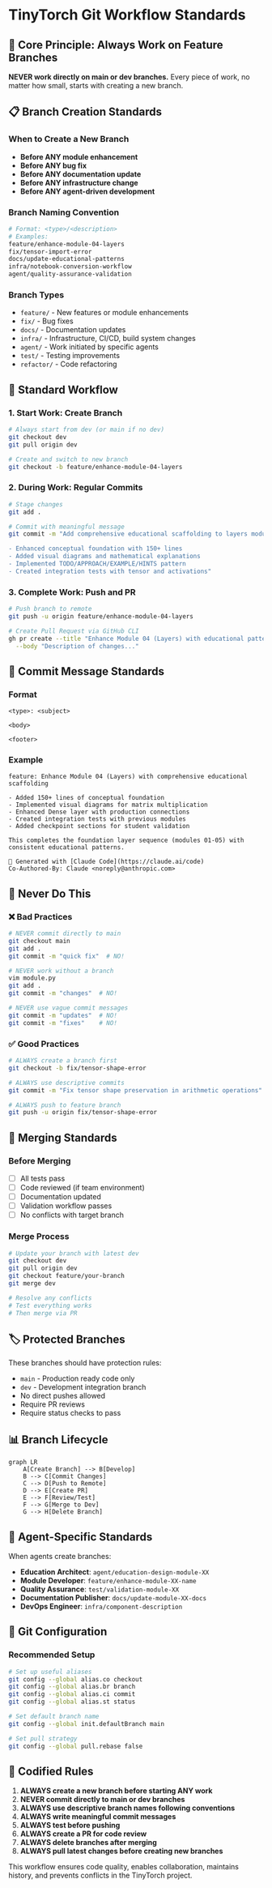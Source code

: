 # TinyTorch Git Workflow Standards

## 🎯 Core Principle: Always Work on Feature Branches

**NEVER work directly on main or dev branches.** Every piece of work, no matter how small, starts with creating a new branch.

## 📋 Branch Creation Standards

### When to Create a New Branch
- **Before ANY module enhancement** 
- **Before ANY bug fix**
- **Before ANY documentation update**
- **Before ANY infrastructure change**
- **Before ANY agent-driven development**

### Branch Naming Convention
```bash
# Format: <type>/<description>
# Examples:
feature/enhance-module-04-layers
fix/tensor-import-error
docs/update-educational-patterns
infra/notebook-conversion-workflow
agent/quality-assurance-validation
```

### Branch Types
- `feature/` - New features or module enhancements
- `fix/` - Bug fixes
- `docs/` - Documentation updates
- `infra/` - Infrastructure, CI/CD, build system changes
- `agent/` - Work initiated by specific agents
- `test/` - Testing improvements
- `refactor/` - Code refactoring

## 🔄 Standard Workflow

### 1. Start Work: Create Branch
```bash
# Always start from dev (or main if no dev)
git checkout dev
git pull origin dev

# Create and switch to new branch
git checkout -b feature/enhance-module-04-layers
```

### 2. During Work: Regular Commits
```bash
# Stage changes
git add .

# Commit with meaningful message
git commit -m "Add comprehensive educational scaffolding to layers module

- Enhanced conceptual foundation with 150+ lines
- Added visual diagrams and mathematical explanations
- Implemented TODO/APPROACH/EXAMPLE/HINTS pattern
- Created integration tests with tensor and activations"
```

### 3. Complete Work: Push and PR
```bash
# Push branch to remote
git push -u origin feature/enhance-module-04-layers

# Create Pull Request via GitHub CLI
gh pr create --title "Enhance Module 04 (Layers) with educational patterns" \
  --body "Description of changes..."
```

## 📝 Commit Message Standards

### Format
```
<type>: <subject>

<body>

<footer>
```

### Example
```
feature: Enhance Module 04 (Layers) with comprehensive educational scaffolding

- Added 150+ lines of conceptual foundation
- Implemented visual diagrams for matrix multiplication
- Enhanced Dense layer with production connections
- Created integration tests with previous modules
- Added checkpoint sections for student validation

This completes the foundation layer sequence (modules 01-05) with
consistent educational patterns.

🤖 Generated with [Claude Code](https://claude.ai/code)
Co-Authored-By: Claude <noreply@anthropic.com>
```

## 🚫 Never Do This

### ❌ Bad Practices
```bash
# NEVER commit directly to main
git checkout main
git add .
git commit -m "quick fix"  # NO!

# NEVER work without a branch
vim module.py
git add .
git commit -m "changes"  # NO!

# NEVER use vague commit messages
git commit -m "updates"  # NO!
git commit -m "fixes"    # NO!
```

### ✅ Good Practices
```bash
# ALWAYS create a branch first
git checkout -b fix/tensor-shape-error

# ALWAYS use descriptive commits
git commit -m "Fix tensor shape preservation in arithmetic operations"

# ALWAYS push to feature branch
git push -u origin fix/tensor-shape-error
```

## 🔀 Merging Standards

### Before Merging
- [ ] All tests pass
- [ ] Code reviewed (if team environment)
- [ ] Documentation updated
- [ ] Validation workflow passes
- [ ] No conflicts with target branch

### Merge Process
```bash
# Update your branch with latest dev
git checkout dev
git pull origin dev
git checkout feature/your-branch
git merge dev

# Resolve any conflicts
# Test everything works
# Then merge via PR
```

## 🏷️ Protected Branches

These branches should have protection rules:
- `main` - Production ready code only
- `dev` - Development integration branch
- No direct pushes allowed
- Require PR reviews
- Require status checks to pass

## 📊 Branch Lifecycle

```mermaid
graph LR
    A[Create Branch] --> B[Develop]
    B --> C[Commit Changes]
    C --> D[Push to Remote]
    D --> E[Create PR]
    E --> F[Review/Test]
    F --> G[Merge to Dev]
    G --> H[Delete Branch]
```

## 🎯 Agent-Specific Standards

When agents create branches:
- **Education Architect**: `agent/education-design-module-XX`
- **Module Developer**: `feature/enhance-module-XX-name`
- **Quality Assurance**: `test/validation-module-XX`
- **Documentation Publisher**: `docs/update-module-XX-docs`
- **DevOps Engineer**: `infra/component-description`

## 🔧 Git Configuration

### Recommended Setup
```bash
# Set up useful aliases
git config --global alias.co checkout
git config --global alias.br branch
git config --global alias.ci commit
git config --global alias.st status

# Set default branch name
git config --global init.defaultBranch main

# Set pull strategy
git config --global pull.rebase false
```

## 📝 Codified Rules

1. **ALWAYS create a new branch before starting ANY work**
2. **NEVER commit directly to main or dev branches**
3. **ALWAYS use descriptive branch names following conventions**
4. **ALWAYS write meaningful commit messages**
5. **ALWAYS test before pushing**
6. **ALWAYS create a PR for code review**
7. **ALWAYS delete branches after merging**
8. **ALWAYS pull latest changes before creating new branches**

This workflow ensures code quality, enables collaboration, maintains history, and prevents conflicts in the TinyTorch project.